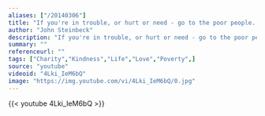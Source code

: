 ```yaml
---
aliases: ["/20140306"]
title: "If you're in trouble, or hurt or need - go to the poor people. They're the only ones that'll help - the only ones."
author: "John Steinbeck"
description: "If you're in trouble, or hurt or need - go to the poor people. They're the only ones that'll help - the only ones. - John Steinbeck quotes from GetInspired365.com"
summary: ""
referenceurl: ""
tags: ["Charity","Kindness","Life","Love","Poverty",]
source: "youtube"
videoid: "4Lki_IeM6bQ"
image: "https://img.youtube.com/vi/4Lki_IeM6bQ/0.jpg"
---
```


{{< youtube 4Lki_IeM6bQ >}}
